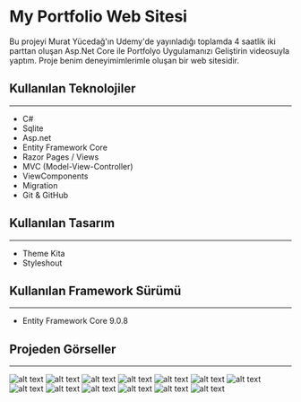 # My Portfolio Web Sitesi
Bu projeyi Murat Yücedağ'ın Udemy'de yayınladığı toplamda 4 saatlik iki parttan oluşan Asp.Net Core ile Portfolyo Uygulamanızı Geliştirin videosuyla yaptım. 
Proje benim deneyimimlerimle oluşan bir web sitesidir.


## Kullanılan Teknolojiler
---
* C#
* Sqlite
* Asp.net
* Entity Framework Core
* Razor Pages / Views
* MVC (Model-View-Controller)
* ViewComponents
* Migration
* Git & GitHub


## Kullanılan Tasarım
---
* Theme Kita
* Styleshout


## Kullanılan Framework Sürümü
---
* Entity Framework Core 9.0.8


## Projeden Görseller
---
![alt text](proje-gorsel/1.png)
![alt text](proje-gorsel/2.png)
![alt text](proje-gorsel/3.png)
![alt text](proje-gorsel/4.png)
![alt text](proje-gorsel/5.png)
![alt text](proje-gorsel/7.png)
![alt text](proje-gorsel/8.png)
![alt text](proje-gorsel/9.png)
![alt text](proje-gorsel/10.png)
![alt text](proje-gorsel/11.png)
![alt text](proje-gorsel/12.png)
![alt text](proje-gorsel/13.png)
![alt text](proje-gorsel/14.png)
